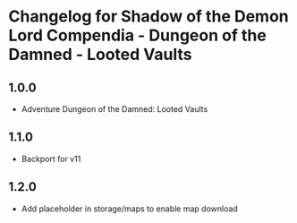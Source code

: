 # Changelog for Shadow of the Demon Lord Compendia - Dungeon of the Damned - Looted Vaults

## 1.0.0

- Adventure Dungeon of the Damned: Looted Vaults

## 1.1.0

- Backport for v11

## 1.2.0

- Add placeholder in storage/maps to enable map download
